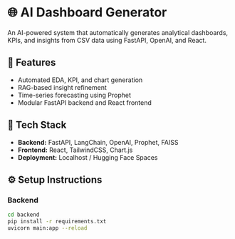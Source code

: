 # 🌐 AI Dashboard Generator

An AI-powered system that automatically generates analytical dashboards, KPIs, and insights from CSV data using FastAPI, OpenAI, and React.


## 🚀 Features
- Automated EDA, KPI, and chart generation
- RAG-based insight refinement
- Time-series forecasting using Prophet
- Modular FastAPI backend and React frontend

## 🧠 Tech Stack
- **Backend:** FastAPI, LangChain, OpenAI, Prophet, FAISS
- **Frontend:** React, TailwindCSS, Chart.js
- **Deployment:** Localhost / Hugging Face Spaces

## ⚙️ Setup Instructions
### Backend
```bash
cd backend
pip install -r requirements.txt
uvicorn main:app --reload

